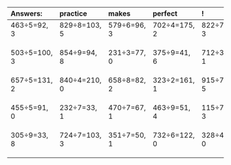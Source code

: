 | Answers: | practice | makes | perfect | ! |
| :--- | :--- | :--- | :--- | :--- |
| 463÷5=92, 3 | 829÷8=103, 5 | 579÷6=96, 3 | 702÷4=175, 2 | 822÷7=117, 3 | 
|   |   |   |   |   | 
|   |   |   |   |   | 
|   |   |   |   |   | 
| 503÷5=100, 3 | 854÷9=94, 8 | 231÷3=77, 0 | 375÷9=41, 6 | 712÷3=237, 1 | 
|   |   |   |   |   | 
|   |   |   |   |   | 
|   |   |   |   |   | 
| 657÷5=131, 2 | 840÷4=210, 0 | 658÷8=82, 2 | 323÷2=161, 1 | 915÷7=130, 5 | 
|   |   |   |   |   | 
|   |   |   |   |   | 
|   |   |   |   |   | 
| 455÷5=91, 0 | 232÷7=33, 1 | 470÷7=67, 1 | 463÷9=51, 4 | 115÷7=16, 3 | 
|   |   |   |   |   | 
|   |   |   |   |   | 
|   |   |   |   |   | 
| 305÷9=33, 8 | 724÷7=103, 3 | 351÷7=50, 1 | 732÷6=122, 0 | 328÷4=82, 0 | 
|   |   |   |   |   | 
|   |   |   |   |   | 
|   |   |   |   |   | 
